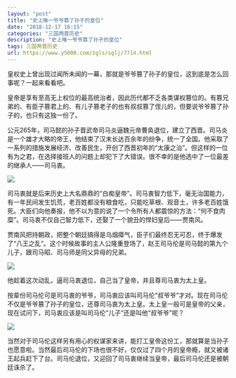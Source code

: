 ```yaml
---
layout: "post"
title: "史上唯一爷爷篡了孙子的皇位"
date: "2018-12-17 16:15"
categories: "三国两晋历史"
description: "史上唯一爷爷篡了孙子的皇位"
tags: 三国两晋历史
url: https://www.y5000.com/zgls/sglj/7714.html
---
```






皇权史上曾出现过闻所未闻的一幕，那就是爷爷篡了孙子的皇位，这到底是怎么回事呢？一起来看看吧。

皇帝是享有至高无上权位的最高统治者，因此历代都不乏各类谋权篡位的。有篡兄弟的、有臣子篡君上的、有儿子篡老子的也有叔叔篡了侄儿的，但要说爷爷篡了孙子的，也只有这独一份了。

公元265年，司马懿的孙子晋武帝司马炎逼魏元帝曹奂退位，建立了西晋。司马炎是一个雄才大略的帝王，他结束了汉末长达百余年的纷争，统一了全国。他采取了一系列的措施发展经济、改善民生，开创了西晋初年的“太康之治”。但这样的一位有为之君，在选择接班人的问题上却犯下了大错误。很不幸的是他选中了一位最差的继承人——司马衷。

![](https://img.y5000.com/uploads/allimg/161219/1FZ554L-0.jpg)

司马衷就是后来历史上大名鼎鼎的“白痴皇帝”。司马衷智力低下，毫无治国能力，有一年民间发生饥荒，老百姓都没有粮食吃，只能吃草根、观音土，许多老百姓饿死。大臣们向他奏报，他不以为意的说了一个令所有人都震惊的方法：“何不食肉糜”。司马衷不仅自己智力低下，还娶了一个貌丑的悍妇皇后——贾南风。

贾南风把持朝政，把整个朝廷搞得是乌烟瘴气，臣子们最终忍无可忍，终于爆发了“八王之乱”。这个时候故事的主人公隆重登场了，赵王司马伦是司马懿的第九个儿子，跟司马昭、司马师是同父异母的兄弟。

![](https://img.y5000.com/uploads/allimg/161219/1FZ5E34-1.jpg)

他趁着这次动乱，逼司马衷退位，自己当了皇帝，并且尊司马衷为太上皇。

按辈份司马伦可是司马衷的爷爷，司马衷应该叫司马伦“叔爷爷”才对。现在司马伦不仅是爷爷篡了孙子的皇位，还尊司马衷为太上皇。太上皇一般可是皇帝的父亲，现在试问下，司马衷应该是叫司马伦“儿子”还是叫他“叔爷爷”呢？

![](https://img.y5000.com/uploads/allimg/161219/1FZ54493-2.jpg)

当然对于司马伦这样另有用心的权谋家来讲，能打工皇帝这份工，那就算是当孙子也愿意啦。当然最后司马伦的下场也很不好，仅仅过了四个月的皇帝瘾，就又被诸王起兵赶下了台。司马伦退位，又迎回了司马衷继续当皇帝，最后司马伦还是被朝廷诛杀了。
